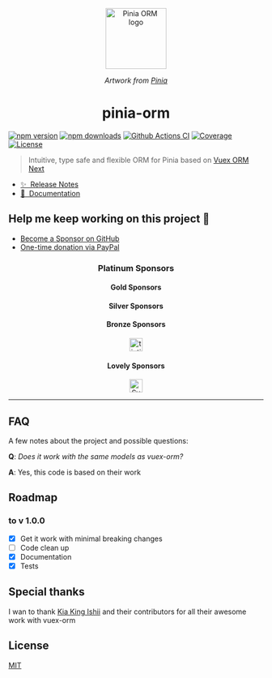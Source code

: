 <p align="center">
  <a href="https://github.com/storm-tail/pinia-orm" target="_blank" rel="noopener noreferrer">
    <img width="120" src="https://pinia-orm.codedredd.de/logo_pinia_orm.png" alt="Pinia ORM logo">
  </a>
</p>

<p align="center">
  <i>Artwork from <a href="https://pinia.vuejs.org/">Pinia</a></i>
</p>

<h1 align="center">pinia-orm</h1>

[![npm version][npm-version-src]][npm-version-href]
[![npm downloads][npm-downloads-src]][npm-downloads-href]
[![Github Actions CI][github-actions-ci-src]][github-actions-ci-href]
[![Coverage][code-coverage-src]][code-coverage-href]
[![License][license-src]][license-href]

> Intuitive, type safe and flexible ORM for Pinia based on [Vuex ORM Next](https://github.com/vuex-orm/vuex-orm-next)

- [✨ &nbsp;Release Notes](https://pinia-orm.codedredd.de/community/changelog)
- [📖 &nbsp;Documentation](https://pinia-orm.codedredd.de)

## Help me keep working on this project 💚

- [Become a Sponsor on GitHub](https://github.com/sponsors/codedredd)
- [One-time donation via PayPal](https://paypal.me/dredd1984)

<!--sponsors start-->
<h3 align="center">Platinum Sponsors</h3>
<p align="center">
</p>

<h4 align="center">Gold Sponsors</h4>
<p align="center">
</p>

<h4 align="center">Silver Sponsors</h4>
<p align="center">
</p>

<h4 align="center">Bronze Sponsors</h4>
<p align="center">
    <a href="https://github.com/tintin10q" target="_blank" rel="noopener noreferrer">
    <picture>
      <source srcset="https://avatars.githubusercontent.com/u/24190849?v=4" media="(prefers-color-scheme: dark)" height="26px" alt="tintin10q" />
      <img src="https://avatars.githubusercontent.com/u/24190849?v=4" height="26px" alt="tintin10q" />
    </picture>
  </a>
</p>

<h4 align="center">Lovely Sponsors</h4>
<p align="center">
    <a href="https://github.com/svenhue" target="_blank" rel="noopener noreferrer">
    <picture>
      <source srcset="https://avatars.githubusercontent.com/u/83905274?v=4" media="(prefers-color-scheme: dark)" height="26px" alt="Sven Hue" />
      <img src="https://avatars.githubusercontent.com/u/83905274?v=4" height="26px" alt="Sven Hue" />
    </picture>
  </a>
</p>

<!--sponsors end-->

---

## FAQ

A few notes about the project and possible questions:

**Q**: _Does it work with the same models as vuex-orm?_

**A**: Yes, this code is based on their work

## Roadmap

### to v 1.0.0
- [x] Get it work with minimal breaking changes
- [ ] Code clean up
- [x] Documentation
- [x] Tests

## Special thanks

I wan to thank [Kia King Ishii](https://github.com/kiaking) and their contributors for all their awesome work with vuex-orm

## License

[MIT](http://opensource.org/licenses/MIT)

<!-- Badges -->

[npm-version-src]: https://img.shields.io/npm/v/pinia-orm/latest.svg
[code-coverage-src]: https://img.shields.io/codecov/c/github/CodeDredd/pinia-orm?logo=Codecov&logoColor=white&token=BYLAJJOOLS
[code-coverage-href]: https://app.codecov.io/gh/CodeDredd/pinia-orm
[npm-version-href]: https://npmjs.com/package/pinia-orm
[npm-downloads-src]: https://img.shields.io/npm/dm/pinia-orm.svg
[npm-downloads-href]: https://npmjs.com/package/pinia-orm
[github-actions-ci-src]: https://github.com/codedredd/pinia-orm/actions/workflows/ci.yml/badge.svg
[github-actions-ci-href]: https://github.com/codedredd/pinia-orm/actions?query=workflow%3Aci
[license-src]: https://img.shields.io/npm/l/pinia-orm.svg
[license-href]: https://npmjs.com/package/pinia-orm

